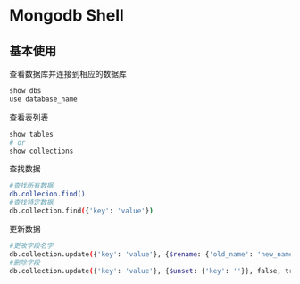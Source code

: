 # Mongodb Shell

## 基本使用

查看数据库并连接到相应的数据库

```bash
show dbs
use database_name
```

查看表列表

```bash
show tables
# or
show collections
```

查找数据

```bash
#查找所有数据
db.collecion.find()
#查找特定数据
db.collection.find({'key': 'value'})
```

更新数据

```bash
#更改字段名字
db.collection.update({'key': 'value'}, {$rename: {'old_name': 'new_name'}}, false, true)
#删除字段
db.collection.update({'key': 'value'}, {$unset: {'key': ''}}, false, true)
```
